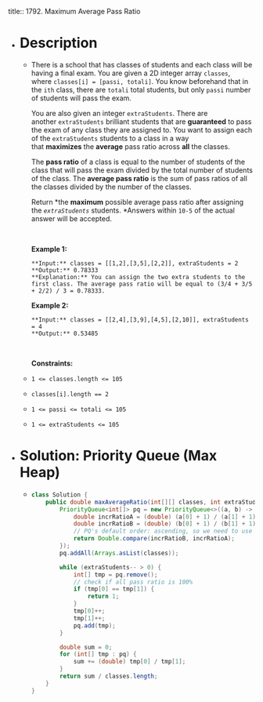 title:: 1792. Maximum Average Pass Ratio

- # Description
	- There is a school that has classes of students and each class will be having a final exam. You are given a 2D integer array `classes`, where `classes[i] = [passi, totali]`. You know beforehand that in the `ith` class, there are `totali` total students, but only `passi` number of students will pass the exam.
	  
	  You are also given an integer `extraStudents`. There are another `extraStudents` brilliant students that are **guaranteed** to pass the exam of any class they are assigned to. You want to assign each of the `extraStudents` students to a class in a way that **maximizes** the **average** pass ratio across **all** the classes.
	  
	  The **pass ratio** of a class is equal to the number of students of the class that will pass the exam divided by the total number of students of the class. The **average pass ratio** is the sum of pass ratios of all the classes divided by the number of the classes.
	  
	  Return *the **maximum** possible average pass ratio after assigning the *`extraStudents`* students. *Answers within `10-5` of the actual answer will be accepted.
	  
	   
	  
	  **Example 1:**
	  
	  ```
	  **Input:** classes = [[1,2],[3,5],[2,2]], extraStudents = 2
	  **Output:** 0.78333
	  **Explanation:** You can assign the two extra students to the first class. The average pass ratio will be equal to (3/4 + 3/5 + 2/2) / 3 = 0.78333.
	  ```
	  
	  **Example 2:**
	  
	  ```
	  **Input:** classes = [[2,4],[3,9],[4,5],[2,10]], extraStudents = 4
	  **Output:** 0.53485
	  ```
	  
	   
	  
	  **Constraints:**
	- `1 <= classes.length <= 105`
	- `classes[i].length == 2`
	- `1 <= passi <= totali <= 105`
	- `1 <= extraStudents <= 105`
- # Solution: Priority Queue (Max Heap)
	- ```java
	  class Solution {
	      public double maxAverageRatio(int[][] classes, int extraStudents) {
	          PriorityQueue<int[]> pq = new PriorityQueue<>((a, b) -> {
	              double incrRatioA = (double) (a[0] + 1) / (a[1] + 1) - (double) a[0] / a[1];
	              double incrRatioB = (double) (b[0] + 1) / (b[1] + 1) - (double) b[0] / b[1];
	              // PQ's default order: ascending, so we need to use b - a
	              return Double.compare(incrRatioB, incrRatioA);
	          });
	          pq.addAll(Arrays.asList(classes));
	  
	          while (extraStudents-- > 0) {
	              int[] tmp = pq.remove();
	              // check if all pass ratio is 100%
	              if (tmp[0] == tmp[1]) {
	                  return 1;
	              }
	              tmp[0]++;
	              tmp[1]++;
	              pq.add(tmp);
	          }
	  
	          double sum = 0;
	          for (int[] tmp : pq) {
	              sum += (double) tmp[0] / tmp[1];
	          }
	          return sum / classes.length;
	      }
	  }
	  ```